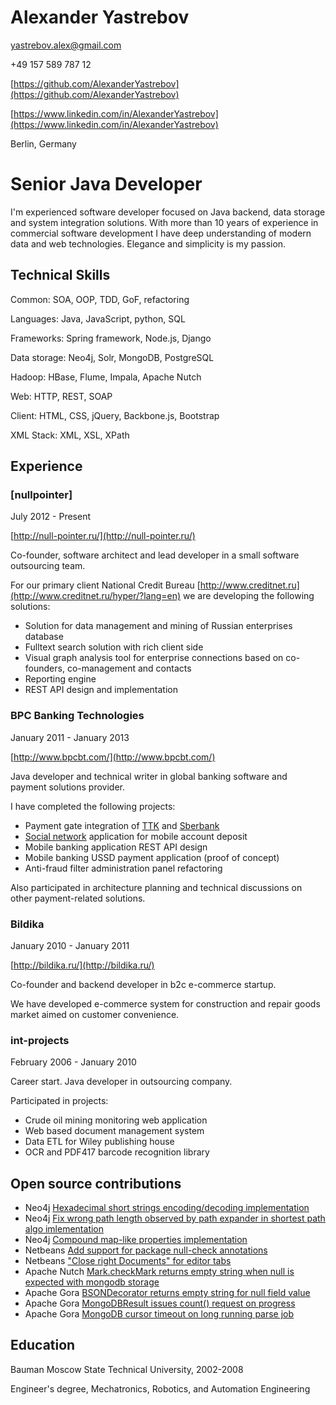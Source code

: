 Alexander Yastrebov
===================

yastrebov.alex@gmail.com

+49 157 589 787 12

[https://github.com/AlexanderYastrebov](https://github.com/AlexanderYastrebov)

[https://www.linkedin.com/in/AlexanderYastrebov](https://www.linkedin.com/in/AlexanderYastrebov)

Berlin, Germany


Senior Java Developer
=====================

I'm experienced software developer focused on Java backend, data storage and system integration solutions.
With more than 10 years of experience in commercial software development I have deep understanding of modern
data and web technologies. Elegance and simplicity is my passion.


Technical Skills
----------------

Common: SOA, OOP, TDD, GoF, refactoring

Languages: Java, JavaScript, python, SQL

Frameworks: Spring framework, Node.js, Django

Data storage: Neo4j, Solr, MongoDB, PostgreSQL

Hadoop: HBase, Flume, Impala, Apache Nutch

Web: HTTP, REST, SOAP

Client: HTML, CSS, jQuery, Backbone.js, Bootstrap

XML Stack: XML, XSL, XPath


Experience
----------

### [nullpointer]

July 2012 - Present

[http://null-pointer.ru/](http://null-pointer.ru/)

Co-founder, software architect and lead developer in a small software outsourcing 
team.

For our primary client National Credit Bureau [http://www.creditnet.ru](http://www.creditnet.ru/hyper/?lang=en)
we are developing the following solutions:

* Solution for data management and mining of Russian enterprises database
* Fulltext search solution with rich client side
* Visual graph analysis tool for enterprise connections based on co-founders, co-management and contacts
* Reporting engine
* REST API design and implementation


### BPC Banking Technologies 

January 2011 - January 2013

[http://www.bpcbt.com/](http://www.bpcbt.com/)

Java developer and technical writer in global banking software and payment solutions provider.

I have completed the following projects:

* Payment gate integration of [TTK](http://ttk.ru) and [Sberbank](http://sberbank.ru)
* [Social network](http://ok.ru) application for mobile account deposit
* Mobile banking application REST API design
* Mobile banking USSD payment application (proof of concept)
* Anti-fraud filter administration panel refactoring

Also participated in architecture planning and technical discussions on other payment-related solutions.


### Bildika

January 2010 - January 2011

[http://bildika.ru/](http://bildika.ru/)

Co-founder and backend developer in b2c e-commerce startup.

We have developed e-commerce system for construction and repair goods market
aimed on customer convenience.


### int-projects

February 2006 - January 2010

Career start. Java developer in outsourcing company.

Participated in projects:

* Crude oil mining monitoring web application
* Web based document management system
* Data ETL for Wiley publishing house
* OCR and PDF417 barcode recognition library


Open source contributions
-------------------------

* Neo4j [Hexadecimal short strings encoding/decoding implementation](https://github.com/neo4j/neo4j/pull/330)
* Neo4j [Fix wrong path length observed by path expander in shortest path algo imlementation](https://github.com/neo4j/neo4j/pull/569)
* Neo4j [Compound map-like properties implementation](https://github.com/neo4j/neo4j/pull/695)
* Netbeans [Add support for package null-check annotations](https://netbeans.org/bugzilla/show_bug.cgi?id=250702)
* Netbeans ["Close right Documents" for editor tabs](https://netbeans.org/bugzilla/show_bug.cgi?id=185733)
* Apache Nutch [Mark.checkMark returns empty string when null is expected with mongodb storage](https://issues.apache.org/jira/browse/NUTCH-2029)
* Apache Gora [BSONDecorator returns empty string for null field value](https://issues.apache.org/jira/browse/GORA-423)
* Apache Gora [MongoDBResult issues count() request on progress](https://issues.apache.org/jira/browse/GORA-424)
* Apache Gora [MongoDB cursor timeout on long running parse job](https://issues.apache.org/jira/browse/GORA-426)


Education
---------

Bauman Moscow State Technical University, 2002-2008

Engineer's degree, Mechatronics, Robotics, and Automation Engineering





